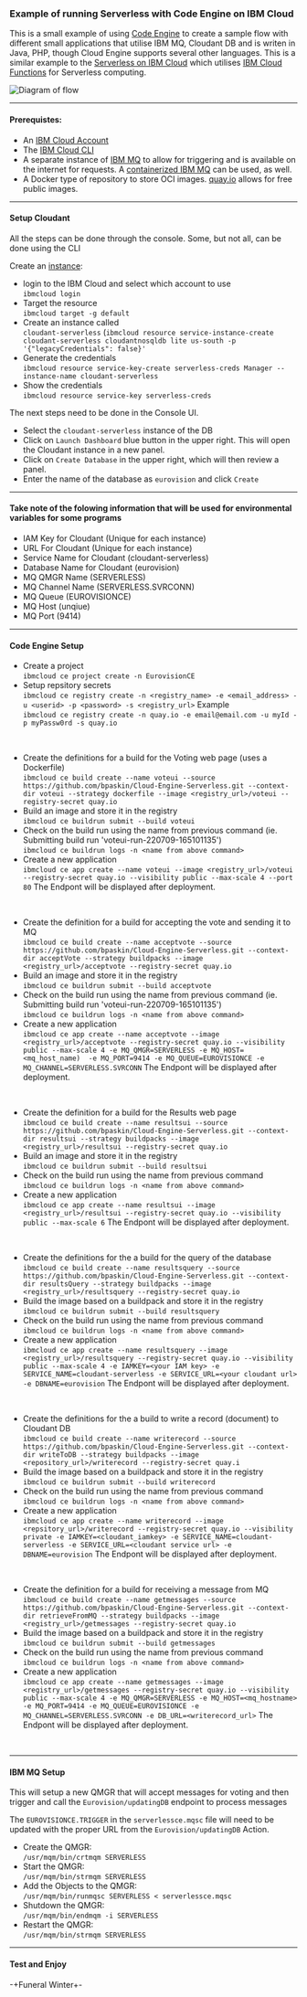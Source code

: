 ### Example of running Serverless with Code Engine on IBM Cloud ###


This is a small example of using [Code Engine](https://www.ibm.com/cloud/code-engine) to create a sample flow with different small applications that utilise IBM MQ, Cloudant DB and is writen in Java, PHP, though Cloud Engine supports several other languages.  This is a similar example to the [Serverless on IBM Cloud](https://github.com/bpaskin/Serverless-on-IBM-Cloud) which utilises [IBM Cloud Functions](https://cloud.ibm.com/functions/) for Serverless computing.

![Diagram of flow](https://github.com/bpaskin/IBM-Cloud-Functions/blob/main/images/serverless.drawio.png?raw=true)

---
#### Prerequistes:
- An [IBM Cloud Account](https://cloud.ibm.com)
- The [IBM Cloud CLI](https://cloud.ibm.com/docs/cli?topic=cli-getting-started)
- A separate instance of [IBM MQ](https://www.ibm.com/products/mq) to allow for triggering and is available on the internet for requests.  A [containerized IBM MQ](https://hub.docker.com/r/ibmcom/mq/) can be used, as well.
- A Docker type of repository to store OCI images.  [quay.io](quay.io) allows for free public images.

---
#### Setup Cloudant
All the steps can be done through the console.  Some, but not all, can be done using the CLI

Create an [instance](https://cloud.ibm.com/docs/Cloudant?topic=Cloudant-creating-an-ibm-cloudant-instance-on-ibm-cloud-by-using-the-ibm-cloud-cli
):
- login to the IBM Cloud and select which account to use </br>
`ibmcloud login`
- Target the resource </br>
`ibmcloud target -g default`
- Create an instance called </br>
`cloudant-serverless` (`ibmcloud resource service-instance-create cloudant-serverless cloudantnosqldb lite us-south -p '{"legacyCredentials": false}'`
- Generate the credentials </br>
`ibmcloud resource service-key-create serverless-creds Manager --instance-name cloudant-serverless`
- Show the credentials </br>
`ibmcloud resource service-key serverless-creds`

The next steps need to be done in the Console UI.
- Select the `cloudant-serverless` instance of the DB
- Click on `Launch Dashboard` blue button in the upper right.  This will open the Cloudant instance in a new panel.
- Click on `Create Database` in the upper right, which will then review a panel.
- Enter the name of the database as `eurovision` and click `Create`

---
#### Take note of the folowing information that will be used for environmental variables for some programs

- IAM Key for Cloudant (Unique for each instance)
- URL For Cloudant (Unique for each instance)
- Service Name for Cloudant (cloudant-serverless)
- Database Name for Cloudant (eurovision)
- MQ QMGR Name (SERVERLESS)
- MQ Channel Name (SERVERLESS.SVRCONN)
- MQ Queue (EUROVISIONCE)
- MQ Host (unqiue)
- MQ Port (9414)

---
#### Code Engine Setup

- Create a project</br>
`ibmcloud ce project create -n EurovisionCE`
- Setup repsitory secrets</br>
`ibmcloud ce registry create -n <registry_name> -e <email_address> -u <userid> -p <password> -s <registry_url>`
Example </br>
`ibmcloud ce registry create -n quay.io -e email@email.com -u myId -p myPassw0rd -s quay.io`</br>
</br>

- Create the definitions for a build for the Voting web page (uses a Dockerfile) </br>
`ibmcloud ce build create --name voteui --source https://github.com/bpaskin/Cloud-Engine-Serverless.git --context-dir voteui --strategy dockerfile --image <registry_url>/voteui --registry-secret quay.io`
- Build an image and store it in the registry</br>
`ibmcloud ce buildrun submit --build voteui`
- Check on the build run using the name from previous command (ie. Submitting build run 'voteui-run-220709-165101135')</br>
`ibmcloud ce buildrun logs -n <name from above command>`
- Create a new application</br>
`ibmcloud ce app create --name voteui --image <registry_url>/voteui --registry-secret quay.io --visibility public --max-scale 4 --port 80`
The Endpont will be displayed after deployment.</br>
</br>

- Create the definition for a build for accepting the vote and sending it to MQ</br>
`ibmcloud ce build create --name acceptvote --source https://github.com/bpaskin/Cloud-Engine-Serverless.git --context-dir acceptVote --strategy buildpacks --image <registry_url>/acceptvote --registry-secret quay.io`
- Build an image and store it in the registry</br>
`ibmcloud ce buildrun submit --build acceptvote`
- Check on the build run using the name from previous command (ie. Submitting build run 'voteui-run-220709-165101135')</br>
`ibmcloud ce buildrun logs -n <name from above command>`
- Create a new application</br>
`ibmcloud ce app create --name acceptvote --image <registry_url>/acceptvote --registry-secret quay.io --visibility public --max-scale 4 -e MQ_QMGR=SERVERLESS -e MQ_HOST=<mq_host_name)  -e MQ_PORT=9414 -e MQ_QUEUE=EUROVISIONCE -e MQ_CHANNEL=SERVERLESS.SVRCONN`
The Endpont will be displayed after deployment.</br>
</br>

- Create the definition for a build for the Results web page</br>
`ibmcloud ce build create --name resultsui --source https://github.com/bpaskin/Cloud-Engine-Serverless.git --context-dir resultsui --strategy buildpacks --image <registry_url>/resultsui --registry-secret quay.io`
- Build an image and store it in the registry</br>
`ibmcloud ce buildrun submit --build resultsui`
- Check on the build run using the name from previous command</br>
`ibmcloud ce buildrun logs -n <name from above command>`
- Create a new application</br>
`ibmcloud ce app create --name resultsui --image <registry_url>/resultsui --registry-secret quay.io --visibility public --max-scale 6`
The Endpont will be displayed after deployment.</br>
</br>

- Create the definitions for the a build for the query of the database</br>
`ibmcloud ce build create --name resultsquery --source https://github.com/bpaskin/Cloud-Engine-Serverless.git --context-dir resultsQuery --strategy buildpacks --image <registry_url>/resultsquery --registry-secret quay.io`
- Build the image based on a buildpack and store it in the registry</br>
`ibmcloud ce buildrun submit --build resultsquery`
- Check on the build run using the name from previous command</br>
`ibmcloud ce buildrun logs -n <name from above command>`
- Create a new application</br>
`ibmcloud ce app create --name resultsquery --image <registry_url>/resultsquery --registry-secret quay.io --visibility public --max-scale 4 -e IAMKEY=<your IAM key> -e SERVICE_NAME=cloudant-serverless -e SERVICE_URL=<your cloudant url> -e DBNAME=eurovision`
The Endpont will be displayed after deployment.</br>
</br>

- Create the definitions for the a build to write a record (document) to Cloudant DB</br>
`ibmcloud ce build create --name writerecord --source https://github.com/bpaskin/Cloud-Engine-Serverless.git --context-dir writeToDB --strategy buildpacks --image <repository_url>/writerecord --registry-secret quay.i `
- Build the image based on a buildpack and store it in the registry</br>
`ibmcloud ce buildrun submit --build writerecord`
- Check on the build run using the name from previous command</br>
`ibmcloud ce buildrun logs -n <name from above command>`
- Create a new application</br>
`ibmcloud ce app create --name writerecord --image <repsitory_url>/writerecord --registry-secret quay.io --visibility private -e IAMKEY=<cloudant_iamkey> -e SERVICE_NAME=cloudant-serverless -e SERVICE_URL=<cloudant service url> -e DBNAME=eurovision`
The Endpont will be displayed after deployment.</br>
</br>

- Create the definition for a build for receiving a message from MQ</br>
`ibmcloud ce build create --name getmessages --source https://github.com/bpaskin/Cloud-Engine-Serverless.git --context-dir retrieveFromMQ --strategy buildpacks --image <registry_url>/getmessages --registry-secret quay.io`
- Build the image based on a buildpack and store it in the registry</br>
`ibmcloud ce buildrun submit --build getmessages`
- Check on the build run using the name from previous command</br>
`ibmcloud ce buildrun logs -n <name from above command>`
- Create a new application</br>
`ibmcloud ce app create --name getmessages --image <registry_url>/getmessages --registry-secret quay.io --visibility public --max-scale 4 -e MQ_QMGR=SERVERLESS -e MQ_HOST=<mq_hostname> -e MQ_PORT=9414 -e MQ_QUEUE=EUROVISIONCE -e MQ_CHANNEL=SERVERLESS.SVRCONN -e DB_URL=<writerecord_url>`
The Endpont will be displayed after deployment.</br>
</br>

---
#### IBM MQ Setup
This will setup a new QMGR that will accept messages for voting and then trigger and call the `Eurovision/updatingDB` endpoint to process messages

The `EUROVISIONCE.TRIGGER` in the `serverlessce.mqsc` file will need to be updated with the proper URL from the `Eurovision/updatingDB` Action.

- Create the QMGR: </br> 
`/usr/mqm/bin/crtmqm SERVERLESS`
- Start the QMGR: </br>
`/usr/mqm/bin/strmqm SERVERLESS`
- Add the Objects to the QMGR: </br>
`/usr/mqm/bin/runmqsc SERVERLESS < serverlessce.mqsc`
- Shutdown the QMGR: </br>
`/usr/mqm/bin/endmqm -i SERVERLESS`
- Restart the QMGR: </br>
`/usr/mqm/bin/strmqm SERVERLESS`

---
#### Test and Enjoy

-+Funeral Winter+-
